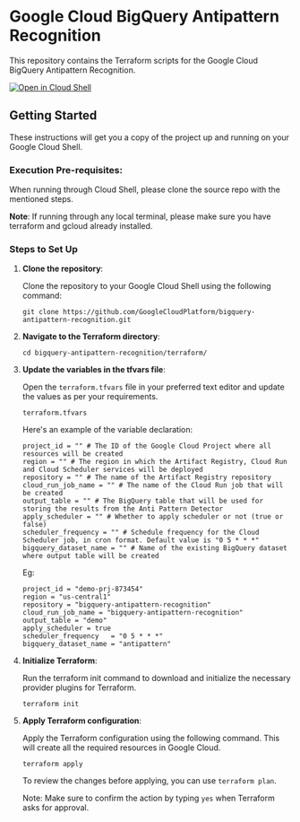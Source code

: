 # Google Cloud BigQuery Antipattern Recognition

This repository contains the Terraform scripts for the Google Cloud BigQuery Antipattern Recognition.

[![Open in Cloud Shell](https://gstatic.com/cloudssh/images/open-btn.svg)](https://shell.cloud.google.com/cloudshell/editor?cloudshell_git_repo=https%3A%2F%2Fgithub.com%2FGoogleCloudPlatform%2Fbigquery-antipattern-recognition&cloudshell_open_in_editor=terraform%2F&cloudshell_tutorial=terraform%2FREADME.md)

## Getting Started

These instructions will get you a copy of the project up and running on your Google Cloud Shell.

### Execution Pre-requisites:
When running through Cloud Shell, please clone the source repo with the mentioned steps.

**Note**: If running through any local terminal, please make sure you have terraform and gcloud already installed.


### Steps to Set Up


1. **Clone the repository**:
   
   Clone the repository to your Google Cloud Shell using the following command:

   ```shell
   git clone https://github.com/GoogleCloudPlatform/bigquery-antipattern-recognition.git
   ```

2. **Navigate to the Terraform directory**:
    
    ```shell
    cd bigquery-antipattern-recognition/terraform/
    ```

3. **Update the variables in the tfvars file**:

    Open the `terraform.tfvars` file in your preferred text editor and update the values as per your requirements.

    ```shell
    terraform.tfvars
    ```
    
    Here's an example of the variable declaration:

    ```shell
    project_id = "" # The ID of the Google Cloud Project where all resources will be created
    region = "" # The region in which the Artifact Registry, Cloud Run and Cloud Scheduler services will be deployed
    repository = "" # The name of the Artifact Registry repository
    cloud_run_job_name = "" # The name of the Cloud Run job that will be created
    output_table = "" # The BigQuery table that will be used for storing the results from the Anti Pattern Detector
    apply_scheduler = "" # Whether to apply scheduler or not (true or false)
    scheduler_frequency = "" # Schedule frequency for the Cloud Scheduler job, in cron format. Default value is "0 5 * * *"
    bigquery_dataset_name = "" # Name of the existing BigQuery dataset where output table will be created
    ```

    Eg:
    ```shell
    project_id = "demo-prj-873454"
    region = "us-central1"
    repository = "bigquery-antipattern-recognition"
    cloud_run_job_name = "bigquery-antipattern-recognition"
    output_table = "demo"
    apply_scheduler = true
    scheduler_frequency   = "0 5 * * *"
    bigquery_dataset_name = "antipattern"
    ```


4. **Initialize Terraform**:

    Run the terraform init command to download and initialize the necessary provider plugins for Terraform.

    ```shell
    terraform init
    ```

5. **Apply Terraform configuration**:

    Apply the Terraform configuration using the following command. This will create all the required resources in Google Cloud.

    ```shell
    terraform apply
    ```


    To review the changes before applying, you can use `terraform plan`.

    Note: Make sure to confirm the action by typing `yes` when Terraform asks for approval.
